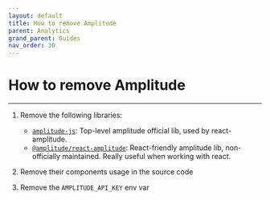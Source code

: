 ```yaml
---
layout: default
title: How to remove Amplitude
parent: Analytics
grand_parent: Guides
nav_order: 30
---
```


# How to remove Amplitude

---

1. Remove the following libraries:
    - [`amplitude-js`](https://www.npmjs.com/package/amplitude-js): Top-level amplitude official lib, used by react-amplitude.
    - [`@amplitude/react-amplitude`](https://www.npmjs.com/package/react-amplitude): React-friendly amplitude lib, non-officially maintained. Really useful when working with react.

1. Remove their components usage in the source code
1. Remove the `AMPLITUDE_API_KEY` env var
